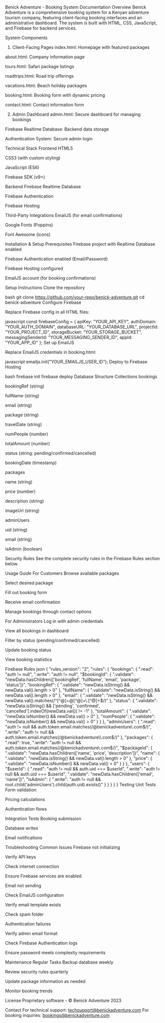 Benick Adventure - Booking System Documentation
Overview
Benick Adventure is a comprehensive booking system for a Kenyan adventure tourism company, featuring client-facing booking interfaces and an administrative dashboard. The system is built with HTML, CSS, JavaScript, and Firebase for backend services.

System Components
1. Client-Facing Pages
index.html: Homepage with featured packages

about.html: Company information page

tours.html: Safari package listings

roadtrips.html: Road trip offerings

vacations.html: Beach holiday packages

booking.html: Booking form with dynamic pricing

contact.html: Contact information form

2. Admin Dashboard
admin.html: Secure dashboard for managing bookings

Firebase Realtime Database: Backend data storage

Authentication System: Secure admin login

Technical Stack
Frontend
HTML5

CSS3 (with custom styling)

JavaScript (ES6)

Firebase SDK (v9+)

Backend
Firebase Realtime Database

Firebase Authentication

Firebase Hosting

Third-Party Integrations
EmailJS (for email confirmations)

Google Fonts (Poppins)

Font Awesome (icons)

Installation & Setup
Prerequisites
Firebase project with Realtime Database enabled

Firebase Authentication enabled (Email/Password)

Firebase Hosting configured

EmailJS account (for booking confirmations)

Setup Instructions
Clone the repository

bash
git clone https://github.com/your-repo/benick-adventure.git
cd benick-adventure
Configure Firebase

Replace Firebase config in all HTML files:

javascript
const firebaseConfig = {
  apiKey: "YOUR_API_KEY",
  authDomain: "YOUR_AUTH_DOMAIN",
  databaseURL: "YOUR_DATABASE_URL",
  projectId: "YOUR_PROJECT_ID",
  storageBucket: "YOUR_STORAGE_BUCKET",
  messagingSenderId: "YOUR_MESSAGING_SENDER_ID",
  appId: "YOUR_APP_ID"
};
Set up EmailJS

Replace EmailJS credentials in booking.html:

javascript
emailjs.init("YOUR_EMAILJS_USER_ID");
Deploy to Firebase Hosting

bash
firebase init
firebase deploy
Database Structure
Collections
bookings

bookingRef (string)

fullName (string)

email (string)

package (string)

travelDate (string)

numPeople (number)

totalAmount (number)

status (string: pending/confirmed/cancelled)

bookingDate (timestamp)

packages

name (string)

price (number)

description (string)

imageUrl (string)

adminUsers

uid (string)

email (string)

isAdmin (boolean)

Security Rules
See the complete security rules in the Firebase Rules section below.

Usage Guide
For Customers
Browse available packages

Select desired package

Fill out booking form

Receive email confirmation

Manage bookings through contact options

For Administrators
Log in with admin credentials

View all bookings in dashboard

Filter by status (pending/confirmed/cancelled)

Update booking status

View booking statistics

Firebase Rules
json
{
  "rules_version": "2",
  "rules": {
    "bookings": {
      ".read": "auth != null",
      ".write": "auth != null",
      "$bookingId": {
        ".validate": "newData.hasChildren(['bookingRef', 'fullName', 'email', 'package', 'status'])",
        "bookingRef": { ".validate": "newData.isString() && newData.val().length > 0" },
        "fullName": { ".validate": "newData.isString() && newData.val().length > 0" },
        "email": { ".validate": "newData.isString() && newData.val().matches(/^[^@]+@[^@]+\\.[^@]+$/)" },
        "status": { ".validate": "newData.isString() && ['pending', 'confirmed', 'cancelled'].indexOf(newData.val()) != -1" },
        "totalAmount": { ".validate": "newData.isNumber() && newData.val() > 0" },
        "numPeople": { ".validate": "newData.isNumber() && newData.val() > 0" }
      }
    },
    "adminUsers": {
      ".read": "auth != null && auth.token.email.matches(/@benickadventure\\.com$/)",
      ".write": "auth != null && auth.token.email.matches(/@benickadventure\\.com$/)"
    },
    "packages": {
      ".read": true,
      ".write": "auth != null && auth.token.email.matches(/@benickadventure\\.com$/)",
      "$packageId": {
        ".validate": "newData.hasChildren(['name', 'price', 'description'])",
        "name": { ".validate": "newData.isString() && newData.val().length > 0" },
        "price": { ".validate": "newData.isNumber() && newData.val() > 0" }
      }
    },
    "users": {
      "$userId": {
        ".read": "auth != null && auth.uid === $userId",
        ".write": "auth != null && auth.uid === $userId",
        ".validate": "newData.hasChildren(['email', 'name'])",
        "isAdmin": {
          ".write": "auth != null && root.child('adminUsers').child(auth.uid).exists()"
        }
      }
    }
  }
}
Testing
Unit Tests
Form validation

Pricing calculations

Authentication flows

Integration Tests
Booking submission

Database writes

Email notifications

Troubleshooting
Common Issues
Firebase not initializing

Verify API keys

Check internet connection

Ensure Firebase services are enabled

Email not sending

Check EmailJS configuration

Verify email template exists

Check spam folder

Authentication failures

Verify admin email format

Check Firebase Authentication logs

Ensure password meets complexity requirements

Maintenance
Regular Tasks
Backup database weekly

Review security rules quarterly

Update package information as needed

Monitor booking trends

License
Proprietary software - © Benick Adventure 2023

Contact
For technical support: techsupport@benickadventure.com
For booking inquiries: bookings@benickadventure.com
